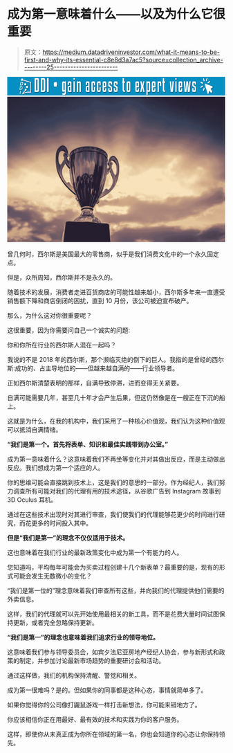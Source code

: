 # 成为第一意味着什么——以及为什么它很重要

> 原文：<https://medium.datadriveninvestor.com/what-it-means-to-be-first-and-why-its-essential-c8e8d3a7ac5?source=collection_archive---------25----------------------->

[![](img/7ba9019d24145700cf0449a7b7d8aa72.png)](http://www.track.datadriveninvestor.com/1B9E)![](img/496ad15b34f8e6c6571cd404b09e58fc.png)

曾几何时，西尔斯是美国最大的零售商，似乎是我们消费文化中的一个永久固定点。

但是，众所周知，西尔斯并不是永久的。

随着技术的发展，消费者走进百货商店的可能性越来越小，西尔斯多年来一直遭受销售额下降和商店倒闭的困扰，直到 10 月份，该公司被迫宣布破产。

那么，为什么这对你很重要呢？

这很重要，因为你需要问自己一个诚实的问题:

你和你所在行业的西尔斯人混在一起吗？

我说的不是 2018 年的西尔斯，那个濒临灭绝的倒下的巨人。我指的是曾经的西尔斯:成功的、占主导地位的——但越来越自满的——行业领导者。

正如西尔斯清楚表明的那样，自满导致停滞，进而变得无关紧要。

自满可能需要几年，甚至几十年才会产生后果，但这仍然像是在一艘正在下沉的船上。

这就是为什么，在我的机构中，我们采用了一种核心价值观，我们认为这种价值观可以抵消自满情绪。

**“我们是第一个。首先将表单、知识和最佳实践带到办公室。”**

成为第一意味着什么？这意味着我们不再坐等变化并对其做出反应，而是主动做出反应。我们想成为第一个适应的人。

你的思维可能会直接跳到技术上，这是我们的意思的一部分。作为经纪人，我们努力调查所有可能对我们的代理有用的技术途径，从谷歌广告到 Instagram 故事到 3D Oculus 耳机。

通过在这些技术出现时对其进行审查，我们使我们的代理能够花更少的时间进行研究，而花更多的时间投入其中。

**但是“我们是第一”的理念不仅仅适用于技术。**

这也意味着在我们行业的最新政策变化中成为第一个有能力的人。

您知道吗，平均每年可能会为买卖过程创建十几个新表单？最重要的是，现有的形式可能会发生无数微小的变化？

“我们是第一位的”理念意味着我们审查所有这些，并向我们的代理提供他们需要的外卖信息。

这样，我们的代理就可以先开始使用最相关的新工具，而不是花费大量时间试图保持更新，或者完全忽略保持更新。

**“我们是第一”的理念也意味着我们追求行业的领导地位。**

这意味着我们参与领导委员会，如宾夕法尼亚房地产经纪人协会，参与新形式和政策的制定，并参加讨论最新市场趋势的重要研讨会和活动。

通过这样做，我们的机构保持清醒、警觉和相关。

成为第一很难吗？是的。但如果你的同事都是这种心态，事情就简单多了。

如果你觉得你的公司像打鼹鼠游戏一样打击新想法，你可能来错地方了。

你应该相信你正在用最好、最有效的技术和实践为你的客户服务。

这样，即使你从未真正成为你所在领域的第一名，你也会知道你的心态让你保持领先。
